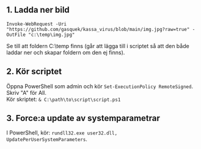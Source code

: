 ## 1. Ladda ner bild

`Invoke-WebRequest -Uri "https://github.com/gasquek/kassa_virus/blob/main/img.jpg?raw=true" -OutFile "c:\temp\img.jpg"`

Se till att foldern C:\temp finns (går att lägga till i scriptet så att den både laddar ner och skapar foldern om den ej finns).

## 2. Kör scriptet

Öppna PowerShell som admin och kör `Set-ExecutionPolicy RemoteSigned`. Skriv "A" för All. <br />
Kör skriptet: `& C:\path\to\script\script.ps1` <br />

## 3. Force:a update av systemparametrar
I PowerShell, kör: `rundll32.exe user32.dll, UpdatePerUserSystemParameters`.
